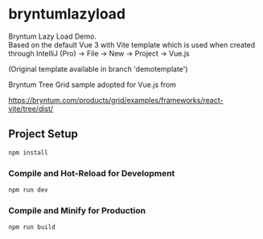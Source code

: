 # bryntumlazyload

Bryntum Lazy Load Demo.<br>
Based on the default Vue 3 with Vite template which is used when created through IntelliJ (Pro) -> File -> New -> Project -> Vue.js

(Original template available in branch 'demotemplate')

Bryntum Tree Grid sample adopted for Vue.js from

https://bryntum.com/products/grid/examples/frameworks/react-vite/tree/dist/


## Project Setup

```sh
npm install
```

### Compile and Hot-Reload for Development

```sh
npm run dev
```

### Compile and Minify for Production

```sh
npm run build
```
